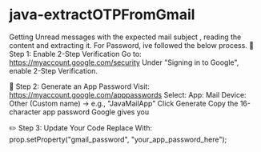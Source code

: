 # java-extractOTPFromGmail
Getting Unread messages with the expected mail subject , reading the content and extracting it.
For Password, ive followed the below process.
🔐 Step 1: Enable 2-Step Verification
Go to: https://myaccount.google.com/security
Under "Signing in to Google", enable 2-Step Verification.

🔐 Step 2: Generate an App Password
Visit: https://myaccount.google.com/apppasswords
Select:
App: Mail
Device: Other (Custom name) → e.g., "JavaMailApp"
Click Generate
Copy the 16-character app password Google gives you

✏️ Step 3: Update Your Code
Replace With:
prop.setProperty("gmail_password", "your_app_password_here");
